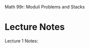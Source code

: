 <!DOCTYPE html>
<html>
<head>
Math 99r: Moduli Problems and Stacks
</head>
<body>
<h1>Lecture Notes</h1>
<p>Lecture 1 Notes: </p>
